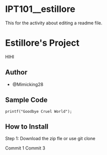 # IPT101__estillore

This for the activity about editing a readme file.

# Estillore's Project

HIHI

## Author
  - @Mimicking28

## Sample Code

`printf("Goodbye Cruel World");`

## How to Install

Step 1:	Download the zip fle or use git clone

Commit 1
Commit 3
